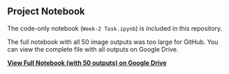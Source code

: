 ## Project Notebook

The code-only notebook (`Week-2 Task.ipynb`) is included in this repository.

The full notebook with all 50 image outputs was too large for GitHub. You can view the complete file with all outputs on Google Drive.

[**View Full Notebook (with 50 outputs) on Google Drive**](https://drive.google.com/drive/folders/1RSm7mkqIQLLtoG2HVi6sVQQq1r_3cuBb?usp=drive_link)
